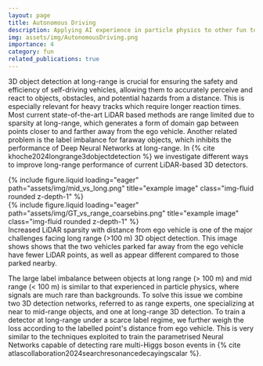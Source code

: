 ```yaml
---
layout: page
title: Autonomous Driving
description: Applying AI experience in particle physics to other fun topics!
img: assets/img/AutonomousDriving.png
importance: 4
category: fun
related_publications: true
---
```


3D object detection at long-range is crucial for ensuring the safety and efficiency of self-driving vehicles, allowing them to accurately perceive and react to objects, obstacles, and potential hazards from a distance. This is especially relevant for heavy tracks which require longer reaction times. Most current state-of-the-art LiDAR based methods are range limited due to sparsity at long-range, which generates a form of domain gap between points closer to and farther away from the ego vehicle. Another related problem is the label imbalance for faraway objects, which inhibits the performance of Deep Neural Networks at long-range. In {% cite khoche2024longrange3dobjectdetection %} we investigate different ways to improve  long-range performance of current LiDAR-based 3D detectors.


<div class="row">
    <div class="col-sm mt-8 mt-md-3">
        {% include figure.liquid loading="eager" path="assets/img/mid_vs_long.png" title="example image" class="img-fluid rounded z-depth-1" %}
    </div>
    <div class="col-sm mt-2 mt-md-2">
        {% include figure.liquid loading="eager" path="assets/img/GT_vs_range_coarsebins.png" title="example image" class="img-fluid rounded z-depth-1" %}
    </div>
<div class="caption">
Increased LiDAR sparsity with distance from ego vehicle is one of the major challenges facing long range (>100 m) 3D object detection. This image shows shows that the two vehicles parked far away from the ego vehicle have fewer LiDAR points, as well as appear different compared to those parked nearby.
</div>


The large label imbalance between objects at long range (> 100 m) and mid range (< 100 m) is similar to that experienced in particle physics, where signals are much rare than backgrounds. To solve this issue we combine two 3D detection networks, referred to as range experts, one specializing at near to mid-range objects, and one at long-range 3D detection. To train a detector at long-range under a scarce label regime, we further weigh the loss according to the labelled point's distance from ego vehicle. This is very similar to the techniques exploited to train the parametrised Neural Networks capable of detecting rare multi-Higgs boson events in {% cite atlascollaboration2024searchresonancedecayingscalar %}.



